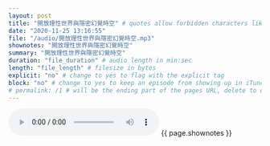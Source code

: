 ```yaml
---
layout: post
title: "開放理性世界與隱密幻覺時空" # quotes allow forbidden characters like the colon
date: "2020-11-25 13:16:55"
file: "/audio/開放理性世界與隱密幻覺時空.mp3"
shownotes: "開放理性世界與隱密幻覺時空"
summary: "開放理性世界與隱密幻覺時空"
duration: "file_duration" # audio length in min:sec
length: "file_length" # filesize in bytes
explicit: "no" # change to yes to flag with the explicit tag
block: "no" # change to yes to keep an episode from showing up in iTunes
# permalink: /1 # will be the ending part of the pages URL, delete to default to the title
---
```


<audio controls>
<source src="{{site.url}}{{site.baseurl}}{{ page.file }}" type="audio/x-mp3">
Your browser does not support the audio element.
</audio>
{{ page.shownotes }}
